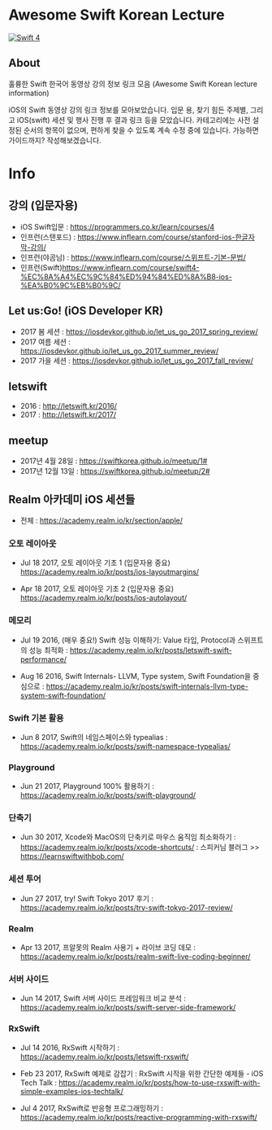 # Awesome Swift Korean Lecture
[![Swift 4](https://img.shields.io/badge/Swift-Lecture-orange.svg?style=flat)](https://swift.org) 

## About
훌륭한 Swift 한국어 동영상 강의 정보 링크 모음
(Awesome Swift Korean lecture information)

iOS의 Swift 동영상 강의 링크 정보를 모아보았습니다. 
입문 용, 찾기 힘든 주제별, 그리고 iOS(swift) 세션 및 행사 진행 후 결과 링크 등을 모았습니다.
카테고리에는 사전 설정된 순서의 항목이 없으며, 편하게 찾을 수 있도록 계속 수정 중에 있습니다.
가능하면 가이드까지? 작성해보겠습니다.

# Info
## 강의 (입문자용)
- iOS Swift입문 : https://programmers.co.kr/learn/courses/4
- 인프런(스탠포드) : https://www.inflearn.com/course/stanford-ios-한글자막-강의/
- 인프런(야곰님) : https://www.inflearn.com/course/스위프트-기본-문법/
- 인프런(Swift)https://www.inflearn.com/course/swift4-%EC%8A%A4%EC%9C%84%ED%94%84%ED%8A%B8-ios-%EA%B0%9C%EB%B0%9C/

## Let us:Go! (iOS Developer KR)
- 2017 봄 세션 : https://iosdevkor.github.io/let_us_go_2017_spring_review/
- 2017 여름 세션 : https://iosdevkor.github.io/let_us_go_2017_summer_review/
- 2017 가을 세션 : https://iosdevkor.github.io/let_us_go_2017_fall_review/

## letswift 
- 2016 : http://letswift.kr/2016/
- 2017 : http://letswift.kr/2017/

## meetup
- 2017년 4월 28일 : https://swiftkorea.github.io/meetup/1#
- 2017년 12월 13일 : https://swiftkorea.github.io/meetup/2#


## Realm 아카데미 iOS 세션들
- 전체 : https://academy.realm.io/kr/section/apple/

### 오토 레이아웃
- Jul 18 2017, 오토 레이아웃 기초 1 (입문자용 중요)
https://academy.realm.io/kr/posts/ios-layoutmargins/

- Apr 18 2017, 오토 레이아웃 기초 2 (입문자용 중요)
https://academy.realm.io/kr/posts/ios-autolayout/

### 메모리
- Jul 19 2016, (매우 중요!) Swift 성능 이해하기: Value 타입, Protocol과 스위프트의 성능 최적화
: https://academy.realm.io/kr/posts/letswift-swift-performance/

- Aug 16 2016, Swift Internals- LLVM, Type system, Swift Foundation을 중심으로
: https://academy.realm.io/kr/posts/swift-internals-llvm-type-system-swift-foundation/

### Swift 기본 활용
- Jun 8 2017, Swift의 네임스페이스와 typealias
: https://academy.realm.io/kr/posts/swift-namespace-typealias/

### Playground
- Jun 21 2017, Playground 100% 활용하기
: https://academy.realm.io/kr/posts/swift-playground/

### 단축기
- Jun 30 2017, Xcode와 MacOS의 단축키로 마우스 움직임 최소화하기
: https://academy.realm.io/kr/posts/xcode-shortcuts/
: 스피커님 블러그 >> https://learnswiftwithbob.com/

### 세션 투어
- Jun 27 2017, try! Swift Tokyo 2017 후기
: https://academy.realm.io/kr/posts/try-swift-tokyo-2017-review/

### Realm
- Apr 13 2017, 프알못의 Realm 사용기 + 라이브 코딩 데모
: https://academy.realm.io/kr/posts/realm-swift-live-coding-beginner/

### 서버 사이드
- Jun 14 2017, Swift 서버 사이드 프레임워크 비교 분석
: https://academy.realm.io/kr/posts/swift-server-side-framework/

### RxSwift
- Jul 14 2016, RxSwift 시작하기
: https://academy.realm.io/kr/posts/letswift-rxswift/

- Feb 23 2017, RxSwift 예제로 감잡기 : RxSwift 시작을 위한 간단한 예제들 - iOS Tech Talk
: https://academy.realm.io/kr/posts/how-to-use-rxswift-with-simple-examples-ios-techtalk/

- Jul 4 2017, RxSwift로 반응형 프로그래밍하기
: https://academy.realm.io/kr/posts/reactive-programming-with-rxswift/
